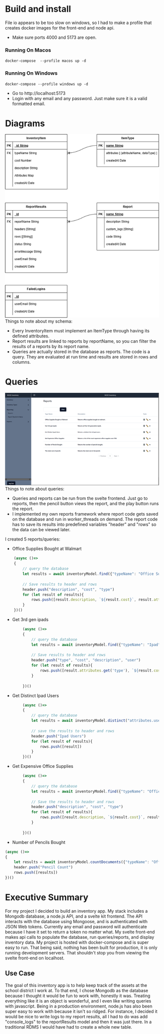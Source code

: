 # Build and install
File io appears to be too slow on windows, so I had to make a profile that creates docker images for the front-end and node api.
- Make sure ports 4000 and 5173 are open.
### Running On Macos 
```
docker-compose  --profile macos up -d
```
### Running On Windows
```
docker-compose --profile windows up -d
```
- Go to http://localhost:5173
- Login with any email and any password. Just make sure it is a valid formatted email. 

# Diagrams
![EDR Diagram](images/diagram.drawio.png)
Things to note about my schema:
- Every InventoryItem must implement an ItemType through having its defined attributes.
- Report results are linked to reports by reportName, so you can filter the results of a reports by its report name.
- Queries are actually stored in the database as reports. The code is a query. They are evaluated at run time and results are stored in rows and columns. 

# Queries
![EDR Diagram](images/reports.png)
Things to note about queries:
- Queries and reports can be run from the svelte frontend. Just go to reports, then the pencil button views the report, and the play button runs the report. 
- I implemented my own reports framework where report code gets saved on the database and run in worker_threads on demand. The report code has to save its results into predefined variables "header" and "rows" so the data can be viewed later.

I created 5 reports/queries:
- Office Supplies Bought at Walmart  
```javascript 
    (async ()=> 
    {
        // query the database
        let results = await inventoryModel.find({"typeName": "Office Supplies", "description":"bought from walmart."})	
        
        // Save results to header and rows
        header.push("description", "cost", "type")
        for (let result of results){
            rows.push([result.description, `${result.cost}`, result.attributes.get('type')])
        }
    })()
```
- Get 3rd gen ipads
```javascript
        (async ()=> 
        {
            // query the database
            let results = await inventoryModel.find({"typeName": "Ipad", "attributes.type":"ipad 3rd gen"})	
            
            // Save results to header and rows
            header.push("type", "cost", "description", "user")
            for (let result of results){
                rows.push([result.attributes.get('type'), `${result.cost}`, result.description, result.attributes.get('user')])
            }

        })()
```
- Get Distinct Ipad Users
```javascript
        (async ()=> 
        {
            // query the database 
            let results = await inventoryModel.distinct("attributes.user", {"typeName": "Ipad"})	
            
            // save the results to header and rows
            header.push("Ipad Users")
            for (let result of results){
                rows.push([result])
            }
        })()
```
- Get Expensive Office Supplies
```javascript
        (async ()=> 
        {
            // query the database
            let results = await inventoryModel.find({"typeName": "Office Supplies", "cost":  { $gte: 50 }})	
            
            // Save the results to header and rows
            header.push("description", "cost", "type")
            for (let result of results){
                rows.push([result.description, `${result.cost}`, result.attributes.get('type')])
            }

        })()
```
- Number of Pencils Bought
```javascript
(async ()=> 
{
    let results = await inventoryModel.countDocuments({"typeName": "Office Supplies", "attributes.type":"pencils"})	
    header.push("Pencil Count")
    rows.push([results])
})()
```
# Executive Summary
For my project I decided to build an inventory app. My stack includes a Mongodb database, a node.js API, and a svelte kit frontend. The API interacts with the database using Mongoose, and is authenticated with JSON Web tokens. Currently any email and password will authenticate because I have it set to return a token no matter what. My svelte front-end makes api calls to populate the database, run queries/reports, and display inventory data. My project is hosted with docker-compose and is super easy to run. That being said, nothing has been built for production, it is only running development servers. That shouldn't stop you from viewing the svelte front-end on localhost. 

## Use Case
The goal of this inventory app is to help keep track of the assets at the school district I work at. To that end, I chose Mongodb as the database because I thought it would be fun to work with, honestly it was. Treating everything like it is an object is wonderful, and I even like writing queries with javascript. Being in a production environment, node.js has also been super easy to work with because it isn't so ridged. For instance, I decided it would be nice to write logs to my report results, all I had to do was add "console_logs" to the reportResults model and then it was just there. In a traditional RDMS I would have had to create a whole new table. 